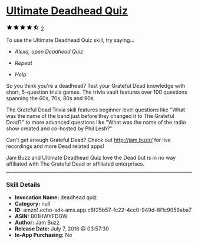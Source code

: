 # [Ultimate Deadhead Quiz](http://alexa.amazon.com/#skills/amzn1.echo-sdk-ams.app.c8f25b57-fc22-4cc0-949d-8f1c9059aba7)
![4.5 stars](../../images/ic_star_black_18dp_1x.png)![4.5 stars](../../images/ic_star_black_18dp_1x.png)![4.5 stars](../../images/ic_star_black_18dp_1x.png)![4.5 stars](../../images/ic_star_black_18dp_1x.png)![4.5 stars](../../images/ic_star_half_black_18dp_1x.png) 2

To use the Ultimate Deadhead Quiz skill, try saying...

* *Alexa, open Deadhead Quiz*

* *Repeat*

* *Help*

So you think you're a deadhead? Test your Grateful Dead knowledge with short, 5-question trivia games. The trivia vault features over 100 questions spanning the 60s, 70s, 80s and 90s. 

The Grateful Dead Trivia skill features beginner level questions like "What was the name of the band just before they changed it to The Grateful Dead?" to more advanced questions like "What was the name of the radio show created and co-hosted by Phil Lesh?" 

Can't get enough Grateful Dead? Check out http://jam.buzz/ for live recordings and more Dead related apps!

Jam Buzz and Ultimate Deadhead Quiz love the Dead but is in no way affiliated with The Grateful Dead or affiliated enterprises.

***

### Skill Details

* **Invocation Name:** deadhead quiz
* **Category:** null
* **ID:** amzn1.echo-sdk-ams.app.c8f25b57-fc22-4cc0-949d-8f1c9059aba7
* **ASIN:** B01HWYFDGW
* **Author:** Jam Buzz
* **Release Date:** July 7, 2016 @ 03:57:30
* **In-App Purchasing:** No
